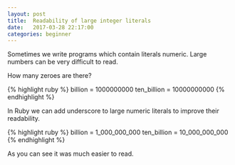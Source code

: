 ```yaml
---
layout: post
title:  Readability of large integer literals
date:   2017-03-28 22:17:00
categories: beginner
---
```


Sometimes we write programs which contain literals numeric. Large numbers can be very difficult to read.

How many zeroes are there?

{% highlight ruby %}
  billion = 1000000000
  ten_billion = 10000000000
{% endhighlight %}

In Ruby we can add underscore to large numeric literals to improve their readability.

{% highlight ruby %}
  billion = 1_000_000_000
  ten_billion = 10_000_000_000
{% endhighlight %}

As you can see it was much easier to read.
